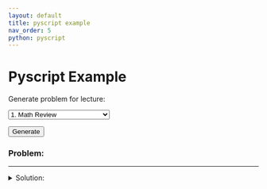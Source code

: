 ```yaml
---
layout: default
title: pyscript example
nav_order: 5
python: pyscript
---
```


# Pyscript Example

<label for="problem_selection">Generate problem for lecture:</label>

<select id="problem_selection">
    <option value="01_math_review">1. Math Review</option>
    <option value="02_single_variable_optimization">2. Single Variable Optimization</option>
    <option value="03_supply_curves">3. Supply Curves</option>
</select>

<button id="generate_button" pys-onClick="generate_problem">Generate</button>

<p><h3>Problem:</h3></p>

<div id="problem">
</div>

---

<details>
<summary>Solution:</summary>
<div id="solution">
</div>
</details>

<script type="py" src="/CSUN-Econ-310/main.py" config="/CSUN-Econ-310/pyscript.toml">
</script>
